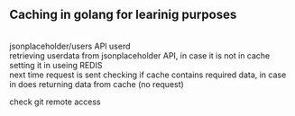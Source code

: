 <h2> Caching in golang for learinig purposes </h2><br>
jsonplaceholder/users API userd <br>
retrieving userdata from jsonplaceholder API, in case it is not in cache setting it in useing REDIS <br>
next time request is sent checking if cache contains required data, in case in does returning data from cache (no request) <br>


check git remote access